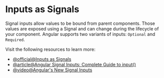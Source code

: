# Inputs as Signals

Signal inputs allow values to be bound from parent components. Those values are exposed using a Signal and can change during the lifecycle of your component.  Angular supports two variants of inputs: `Optional` and `Required`.

Visit the following resources to learn more:

- [@official@Inputs as Signals](https://angular.dev/guide/signals/inputs)
- [@article@Angular Signal Inputs: Complete Guide to input\(\)](https://blog.angular-university.io/angular-signal-inputs/)
- [@video@Angular's New Signal Inputs](https://www.youtube.com/watch?v=yjCeaiWXC0U)